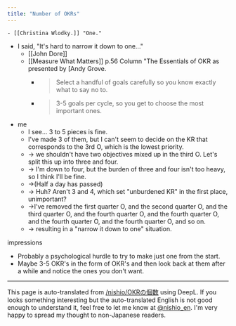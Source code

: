 ```yaml
---
title: "Number of OKRs"
---
```


    - [[Christina Wlodky.]] "One."
- I said, "It's hard to narrow it down to one..."
    - [[John Dore]]
    - [[Measure What Matters]] p.56 Column "The Essentials of OKR as presented by [Andy Grove.
        - > Select a handful of goals carefully so you know exactly what to say no to.
        - > 3-5 goals per cycle, so you get to choose the most important ones.
- me
    - I see... 3 to 5 pieces is fine.
    - I've made 3 of them, but I can't seem to decide on the KR that corresponds to the 3rd O, which is the lowest priority.
    - → we shouldn't have two objectives mixed up in the third O. Let's split this up into three and four.
    - → I'm down to four, but the burden of three and four isn't too heavy, so I think I'll be fine.
    - →(Half a day has passed)
    - → Huh? Aren't 3 and 4, which set "unburdened KR" in the first place, unimportant?
    - →I've removed the first quarter O, and the second quarter O, and the third quarter O, and the fourth quarter O, and the fourth quarter O, and the fourth quarter O, and the fourth quarter O, and so on.
    - → resulting in a "narrow it down to one" situation.

impressions
- Probably a psychological hurdle to try to make just one from the start.
- Maybe 3-5 OKR's in the form of OKR's and then look back at them after a while and notice the ones you don't want.

---
This page is auto-translated from [/nishio/OKRの個数](https://scrapbox.io/nishio/OKRの個数) using DeepL. If you looks something interesting but the auto-translated English is not good enough to understand it, feel free to let me know at [@nishio_en](https://twitter.com/nishio_en). I'm very happy to spread my thought to non-Japanese readers.